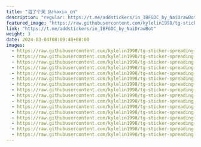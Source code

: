 ```yaml
---
title: "泡了个芙 @zhaxia_cn"
description: "regular: https://t.me/addstickers/in_IBFGDC_by_NaiDrawBot"
featured_image: "https://raw.githubusercontent.com/kylelin1998/tg-sticker-spreading-worldwide-images/main/img/6dc9d73b-ef4c-41cd-9c7f-6c373fda7d75.jpg"
link: "https://t.me/addstickers/in_IBFGDC_by_NaiDrawBot"
weight: 3
date: 2024-03-04T08:09:48+08:00
images:
  - https://raw.githubusercontent.com/kylelin1998/tg-sticker-spreading-worldwide-images/main/img/6dc9d73b-ef4c-41cd-9c7f-6c373fda7d75.jpg
  - https://raw.githubusercontent.com/kylelin1998/tg-sticker-spreading-worldwide-images/main/img/d3637051-fcc3-4d92-b6ae-a22bdaa35221.jpg
  - https://raw.githubusercontent.com/kylelin1998/tg-sticker-spreading-worldwide-images/main/img/8e8f1573-1af3-45c2-92cb-f77d7c8e6517.jpg
  - https://raw.githubusercontent.com/kylelin1998/tg-sticker-spreading-worldwide-images/main/img/faa93a4f-fc4c-4367-af5e-4fc86be86728.jpg
  - https://raw.githubusercontent.com/kylelin1998/tg-sticker-spreading-worldwide-images/main/img/1d1973f3-0a01-4919-9c58-614a1fde7f29.jpg
  - https://raw.githubusercontent.com/kylelin1998/tg-sticker-spreading-worldwide-images/main/img/362d8e39-21e4-4463-a89c-5a8ed5dc5ab6.jpg
  - https://raw.githubusercontent.com/kylelin1998/tg-sticker-spreading-worldwide-images/main/img/7c596502-0e14-48b9-8ef0-6cefddd59415.jpg
  - https://raw.githubusercontent.com/kylelin1998/tg-sticker-spreading-worldwide-images/main/img/17028b28-9b03-4a9c-b2a0-7fd88d99f442.jpg
  - https://raw.githubusercontent.com/kylelin1998/tg-sticker-spreading-worldwide-images/main/img/e4276fb7-61a0-4201-ab01-1c7f723dd0e0.jpg
  - https://raw.githubusercontent.com/kylelin1998/tg-sticker-spreading-worldwide-images/main/img/6b79ea91-01a7-49d7-81a7-889b2aa40313.jpg
  - https://raw.githubusercontent.com/kylelin1998/tg-sticker-spreading-worldwide-images/main/img/8242fc11-d513-432f-b53e-849b216dcfa1.jpg
  - https://raw.githubusercontent.com/kylelin1998/tg-sticker-spreading-worldwide-images/main/img/6a26d6e3-58d9-4d09-8904-f3f7707e11d6.jpg
  - https://raw.githubusercontent.com/kylelin1998/tg-sticker-spreading-worldwide-images/main/img/148d2ab5-f862-4cd6-9a97-5c989a3db171.jpg
  - https://raw.githubusercontent.com/kylelin1998/tg-sticker-spreading-worldwide-images/main/img/e42e13d0-9a48-4e71-93fe-4d7bb4bd78e0.jpg
  - https://raw.githubusercontent.com/kylelin1998/tg-sticker-spreading-worldwide-images/main/img/a5371165-cee5-43fa-b48c-2ef7eda27282.jpg
  - https://raw.githubusercontent.com/kylelin1998/tg-sticker-spreading-worldwide-images/main/img/1ba3a446-863d-4485-b329-33023006576c.jpg
---
```

